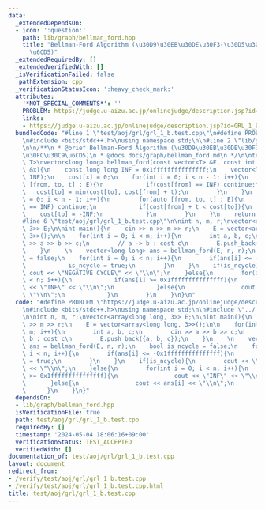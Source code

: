 ```yaml
---
data:
  _extendedDependsOn:
  - icon: ':question:'
    path: lib/graph/bellman_ford.hpp
    title: "Bellman-Ford Algorithm (\u30D9\u30EB\u30DE\u30F3-\u30D5\u30A9\u30FC\u30C9\
      \u6CD5)"
  _extendedRequiredBy: []
  _extendedVerifiedWith: []
  _isVerificationFailed: false
  _pathExtension: cpp
  _verificationStatusIcon: ':heavy_check_mark:'
  attributes:
    '*NOT_SPECIAL_COMMENTS*': ''
    PROBLEM: https://judge.u-aizu.ac.jp/onlinejudge/description.jsp?id=GRL_1_B
    links:
    - https://judge.u-aizu.ac.jp/onlinejudge/description.jsp?id=GRL_1_B
  bundledCode: "#line 1 \"test/aoj/grl/grl_1_b.test.cpp\"\n#define PROBLEM \"https://judge.u-aizu.ac.jp/onlinejudge/description.jsp?id=GRL_1_B\"\
    \n#include <bits/stdc++.h>\nusing namespace std;\n\n#line 2 \"lib/graph/bellman_ford.hpp\"\
    \n\n/**\n * @brief Bellman-Ford Algorithm (\u30D9\u30EB\u30DE\u30F3-\u30D5\u30A9\
    \u30FC\u30C9\u6CD5)\n * @docs docs/graph/bellman_ford.md\n */\n\ntemplate <typename\
    \ T>\nvector<long long> bellman_ford(const vector<T> &E, const int &n, const int\
    \ &x){\n    const long long INF = 0x1fffffffffffffff;\n    vector<long long> cost(n,\
    \ INF);\n    cost[x] = 0;\n    for(int i = 0; i < n - 1; i++){\n        for(auto\
    \ [from, to, t] : E){\n            if(cost[from] == INF) continue;\n         \
    \   cost[to] = min(cost[to], cost[from] + t);\n        }\n    }\n    for(int i\
    \ = 0; i < n - 1; i++){\n        for(auto [from, to, t] : E){\n            if(cost[from]\
    \ == INF) continue;\n            if(cost[from] + t < cost[to]){\n            \
    \    cost[to] = -INF;\n            }\n        }\n    }\n    return cost;\n}\n\
    #line 6 \"test/aoj/grl/grl_1_b.test.cpp\"\n\nint n, m, r;\nvector<array<long long,\
    \ 3>> E;\n\nint main(){\n    cin >> n >> m >> r;\n    E = vector<array<long long,\
    \ 3>>();\n\n    for(int i = 0; i < m; i++){\n        int a, b, c;\n        cin\
    \ >> a >> b >> c;\n        // a -> b : cost c\n        E.push_back({a, b, c});\n\
    \    }\n    \n    vector<long long> ans = bellman_ford(E, n, r);\n    bool is_ncycle\
    \ = false;\n    for(int i = 0; i < n; i++){\n        if(ans[i] <= -0x1fffffffffffffff){\n\
    \            is_ncycle = true;\n        }\n    }\n    if(is_ncycle){\n       \
    \ cout << \"NEGATIVE CYCLE\" << \"\\n\";\n    }else{\n        for(int i = 0; i\
    \ < n; i++){\n            if(ans[i] >= 0x1fffffffffffffff){\n                cout\
    \ << \"INF\" << \"\\n\";\n            }else{\n                cout << ans[i] <<\
    \ \"\\n\";\n            }\n        }\n    }\n}\n"
  code: "#define PROBLEM \"https://judge.u-aizu.ac.jp/onlinejudge/description.jsp?id=GRL_1_B\"\
    \n#include <bits/stdc++.h>\nusing namespace std;\n\n#include \"../../../lib/graph/bellman_ford.hpp\"\
    \n\nint n, m, r;\nvector<array<long long, 3>> E;\n\nint main(){\n    cin >> n\
    \ >> m >> r;\n    E = vector<array<long long, 3>>();\n\n    for(int i = 0; i <\
    \ m; i++){\n        int a, b, c;\n        cin >> a >> b >> c;\n        // a ->\
    \ b : cost c\n        E.push_back({a, b, c});\n    }\n    \n    vector<long long>\
    \ ans = bellman_ford(E, n, r);\n    bool is_ncycle = false;\n    for(int i = 0;\
    \ i < n; i++){\n        if(ans[i] <= -0x1fffffffffffffff){\n            is_ncycle\
    \ = true;\n        }\n    }\n    if(is_ncycle){\n        cout << \"NEGATIVE CYCLE\"\
    \ << \"\\n\";\n    }else{\n        for(int i = 0; i < n; i++){\n            if(ans[i]\
    \ >= 0x1fffffffffffffff){\n                cout << \"INF\" << \"\\n\";\n     \
    \       }else{\n                cout << ans[i] << \"\\n\";\n            }\n  \
    \      }\n    }\n}"
  dependsOn:
  - lib/graph/bellman_ford.hpp
  isVerificationFile: true
  path: test/aoj/grl/grl_1_b.test.cpp
  requiredBy: []
  timestamp: '2024-05-04 18:06:16+09:00'
  verificationStatus: TEST_ACCEPTED
  verifiedWith: []
documentation_of: test/aoj/grl/grl_1_b.test.cpp
layout: document
redirect_from:
- /verify/test/aoj/grl/grl_1_b.test.cpp
- /verify/test/aoj/grl/grl_1_b.test.cpp.html
title: test/aoj/grl/grl_1_b.test.cpp
---
```

